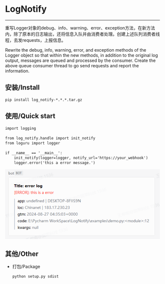 # LogNotify

---
重写Logger对象的debug、info、warning、error、exception方法，在新方法内，除了原本的日志输出，还将信息入队并由消费者处理。创建上述队列消费者线程，去发requests，上报信息。

Rewrite the debug, info, warning, error, and exception methods of the Logger object so that within the new methods, in addition to the original log output, messages are queued and processed by the consumer. Create the above queue consumer thread to go send requests and report the information.

## 安装/Install

```shell
pip install log_notify-*.*.*.tar.gz
```

## 使用/Quick start

```
import logging

from log_notify.handle import init_notify
from loguru import logger

if __name__ == '__main__':
    init_notify(logger=logger, notify_url='https://your_webhook')
    logger.error('this a error message.')
```

![wework notify](./docs/wework.png)

## 其他/Other

- 打包/Package
    ```shell
    python setup.py sdist
    ```